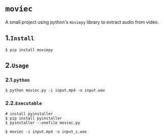 # `moviec`

A small project using python's `moviepy` library to extract audio from video.

## 1.`Install`

```shell
$ pip install moviepy
```

## 2.`Usage`

### 2.1.`python`

```shell
$ python moviec.py -i input.mp4 -o input.wav
```

### 2.2.`Executable`

```shell
# install pyinstaller
$ pip install pyinstaller
$ pyinstaller --onefile moviec.py

$ moviec -i input.mp4 -o input_c.wav
```

